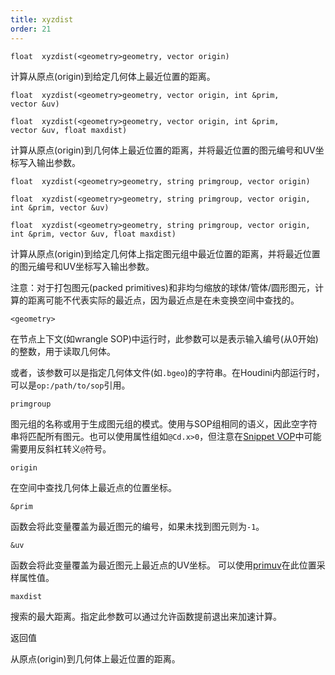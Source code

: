```yaml
---
title: xyzdist
order: 21
---
```

`float  xyzdist(<geometry>geometry, vector origin)`

计算从原点(origin)到给定几何体上最近位置的距离。

`float  xyzdist(<geometry>geometry, vector origin, int &prim, vector &uv)`

`float  xyzdist(<geometry>geometry, vector origin, int &prim, vector &uv, float maxdist)`

计算从原点(origin)到几何体上最近位置的距离，并将最近位置的图元编号和UV坐标写入输出参数。

`float  xyzdist(<geometry>geometry, string primgroup, vector origin)`

`float  xyzdist(<geometry>geometry, string primgroup, vector origin, int &prim, vector &uv)`

`float  xyzdist(<geometry>geometry, string primgroup, vector origin, int &prim, vector &uv, float maxdist)`

计算从原点(origin)到给定几何体上指定图元组中最近位置的距离，并将最近位置的图元编号和UV坐标写入输出参数。

注意：对于打包图元(packed primitives)和非均匀缩放的球体/管体/圆形图元，计算的距离可能不代表实际的最近点，因为最近点是在未变换空间中查找的。

`<geometry>`

在节点上下文(如wrangle SOP)中运行时，此参数可以是表示输入编号(从0开始)的整数，用于读取几何体。

或者，该参数可以是指定几何体文件(如`.bgeo`)的字符串。在Houdini内部运行时，可以是`op:/path/to/sop`引用。

`primgroup`

图元组的名称或用于生成图元组的模式。使用与SOP组相同的语义，因此空字符串将匹配所有图元。也可以使用属性组如`@Cd.x>0`，但注意在[Snippet VOP](../../nodes/vop/snippet.html "运行VEX代码片段来修改输入值")中可能需要用反斜杠转义`@`符号。

`origin`

在空间中查找几何体上最近点的位置坐标。

`&prim`

函数会将此变量覆盖为最近图元的编号，如果未找到图元则为`-1`。

`&uv`

函数会将此变量覆盖为最近图元上最近点的UV坐标。
可以使用[primuv](/zh-cn/houdini-vex/attributes-and-intrinsics/primuv "在特定参数化(uvw)位置插值属性值")在此位置采样属性值。

`maxdist`

搜索的最大距离。指定此参数可以通过允许函数提前退出来加速计算。

返回值

从原点(origin)到几何体上最近位置的距离。
